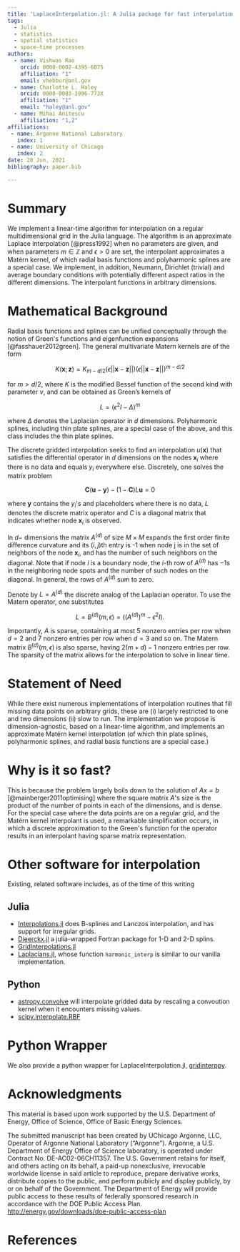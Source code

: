 ```yaml
---
title: 'LaplaceInterpolation.jl: A Julia package for fast interpolation on a grid'
tags:
  - Julia
  - statistics
  - spatial statistics
  - space-time processes
authors:
  - name: Vishwas Rao
    orcid: 0000-0002-4395-6075
    affiliation: "1"
    email: vhebbur@anl.gov
  - name: Charlotte L. Haley
    orcid: 0000-0003-3996-773X
    affiliation: "1"
    email: "haley@anl.gov" 
  - name: Mihai Anitescu
    affiliation: "1,2"
affiliations:
 - name: Argonne National Laboratory
   index: 1
 - name: University of Chicago
   index: 2
date: 28 Jun, 2021
bibliography: paper.bib

---
```


# Summary

We implement a linear-time algorithm for interpolation on a regular
multidimensional grid in the Julia language. The algorithm is an
approximate Laplace interpolation [@press1992] when no parameters are given, and
when parameters $m\in\mathbb{Z}$ and $\epsilon > 0$ are set, the interpolant
approximates a Matérn kernel, of which radial basis functions and polyharmonic
splines are a special case. We implement, in addition, Neumann, Dirichlet
(trivial) and average boundary conditions with potentially different aspect
ratios in the different dimensions. The interpolant functions in arbitrary
dimensions.

# Mathematical Background

Radial basis functions and splines can be unified conceptually through the
notion of Green's functions and eigenfunction expansions [@fasshauer2012green].  The
general multivariate Matern kernels are of the form 

$$ K(\mathbf x ; \mathbf z) = K_{m-d/2}(\epsilon||\mathbf x -\mathbf z ||)(\epsilon||\mathbf x - \mathbf z ||)^{m-d/2}$$

for $m > d/2$, where $K$ is the modified Bessel function of the second kind with parameter $\nu$, and can be
obtained as Green’s kernels of 

$$ L = (\epsilon^2I-\Delta)^m $$

where $\Delta$ denotes the Laplacian operator in $d$ dimensions. Polyharmonic
splines, including thin plate splines, are a special case of the above, and this
class includes the thin plate splines. 

The discrete gridded interpolation seeks to find an interpolation $u (\mathbf x
)$ that satisfies the differential operator in $d$ dimensions on the nodes
$\mathbf x_i$ where there is no data and equals $y_i$ everywhere else.
Discretely, one solves the matrix problem

$$ \mathbf C  (\mathbf u  - \mathbf y ) - (1 - \mathbf C ) L \mathbf u  = 0 $$

where $\mathbf{y}$ contains the $y_i$'s and placeholders where there is no data, $L$
denotes the discrete matrix operator and $C$ is a diagonal matrix that indicates 
whether node $\mathbf x_i$ is observed. 

In $d-$ dimensions the matrix $A^{(d)}$ of size $M \times M$ expands the first
order finite difference curvature and its $(i,j)$th entry is -1 when node j is
in the set of neighbors of the node $\mathbf x_i$, and has the number of such neighbors on the diagonal. 
Note that if node $i$ is a boundary node, the $i$-th row of $A^{(d)}$ has
$-1$s in the neighboring node spots and the number of such nodes on the
diagonal. In general, the rows of $A^{(d)}$ sum to zero. 

Denote by $L = A^{(d)}$ the discrete analog of the Laplacian operator. To use
the Matern operator, one substitutes 

$$ L = B^{(d)}(m, \epsilon) = ((A^{(d)})^m - \epsilon^2 I). $$

Importantly, $A$ is sparse, containing at most 5 nonzero entries
per row when $d = 2$ and $7$ nonzero entries per row when $d = 3$ and so on. The
Matern matrix $B^{(d)}(m, \epsilon)$ is also sparse, having $2(m+d)-1$ nonzero
entries per row. The sparsity of the matrix allows for the interpolation to
solve in linear time.

# Statement of Need

While there exist numerous implementations of interpolation routines that fill
missing data points on arbitrary grids, these are (i) largely restricted to one
and two dimensions (ii) slow to run. The implementation we propose is
dimension-agnostic, based on a linear-time algorithm, and implements an
approximate Matérn kernel interpolation (of which thin plate splines,
polyharmonic splines, and radial basis functions are a special case.)  

# Why is it so fast?

This is because the problem largely boils down to the solution of $Ax = b$
[@mainberger2011optimising] where the square matrix $A$'s size is the product of
the number of points in each of the dimensions, and is dense.  For the special
case where the data points are on a regular grid, and the Matérn kernel
interpolant is used, a remarkable simplification occurs, in which a discrete
approximation to the Green's function for the operator results in an interpolant
having sparse matrix representation.  

# Other software for interpolation

Existing, related software includes, as of the time of this writing

## Julia 

* [Interpolations.jl](https://github.com/JuliaMath/Interpolations.jl) does
  B-splines and Lanczos interpolation, and has support for irregular grids.
* [Dieerckx.jl](https://github.com/kbarbary/Dierckx.jl) a julia-wrapped Fortran
  package for 1-D and 2-D splins.
* [GridInterpolations.jl](https://github.com/sisl/GridInterpolations.jl) 
* [Laplacians.jl](https://github.com/danspielman/Laplacians.jl), whose function
`harmonic_interp` is similar to our vanilla implementation. 

## Python

* [astropy.convolve](https://docs.astropy.org/en/stable/api/astropy.convolution.convolve.html) will interpolate gridded data by rescaling a convoution kernel when it encounters missing values.
* [scipy.interpolate.RBF](https://docs.scipy.org/doc/scipy/reference/generated/scipy.interpolate.Rbf.html)

# Python Wrapper

We also provide a python wrapper for LaplaceInterpolation.jl, [gridinterppy](https://github.com/lootie/gridinterppy).

# Acknowledgments

This material is based upon work supported by the U.S. Department of Energy,
Office of Science, Office of Basic Energy Sciences.

The submitted manuscript has been created by UChicago Argonne, LLC, Operator of Argonne National 
Laboratory (“Argonne”). Argonne, a U.S. Department of Energy Office of Science laboratory, is operated
under Contract No. DE-AC02-06CH11357. The U.S. Government retains for itself, and others acting on its
behalf, a paid-up nonexclusive, irrevocable worldwide license in said article to reproduce, prepare derivative 
works, distribute copies to the public, and perform publicly and display publicly, by or on behalf of 
the Government. The Department of Energy will provide public access to these results of federally sponsored 
research in accordance with the DOE Public Access Plan. http://energy.gov/downloads/doe-public-access-plan

# References
